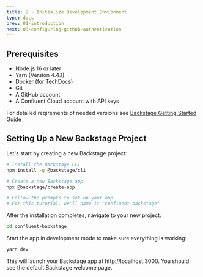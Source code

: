 ```yaml
---
title: 2 - Initialize Development Envionment
type: docs
prev: 01-introduction
next: 03-configuring-github-authentication
---
```

## Prerequisites

- Node.js 16 or later
- Yarn (Version 4.4.1)
- Docker (for TechDocs)
- Git
- A GitHub account
- A Confluent Cloud account with API keys

For detailed reqirements of needed versions see [Backstage Getting Started Guide](https://backstage.io/docs/getting-started/)

## Setting Up a New Backstage Project

Let's start by creating a new Backstage project:

```bash
# Install the Backstage CLI
npm install -g @backstage/cli

# Create a new Backstage app
npx @backstage/create-app

# Follow the prompts to set up your app
# For this tutorial, we'll name it "confluent-backstage"
```

After the installation completes, navigate to your new project:

```bash
cd confluent-backstage
```

Start the app in development mode to make sure everything is working:

```bash
yarn dev
```

This will launch your Backstage app at http://localhost:3000. You should see the default Backstage welcome page.

